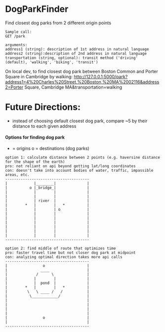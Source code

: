 # DogParkFinder
Find closest dog parks from 2 different origin points
```
Sample call: 
GET /park

arguments:
address1 (string): description of 1st address in natural language
address2 (string):description of 2nd address in natural language
transportation (string, optional): transit method ('driving' (default), 'walking', 'biking', 'transit')
```
On local dev, to find closest dog park between Boston Common and Porter Square in Cambridge by walking:
http://127.0.0.1:5000/park?address1=4%20Charles%20Street.%20Boston,%20MA%2002116&address2=Porter Square, Cambridge MA&transportation=walking

# Future Directions:
- instead of choosing default closest dog park, compare ~5 by their distance to each given address

#### Options for finding dog park
* = origins
o = destinations (dog parks)
```
option 1: calculate distance between 2 points (e.g. haversine distance for the shape of the earth)
pro: not reliant on api beyond getting lat/long coordinates
con: doesn't take into account bodies of water, traffic, impassible areas, etc.
--------------------------------------
|            |________|              |
|          o |_bridge_|              |
|            |        |              |
|            |        |              |
|            | river  |              |
|        *   |        |   *          |
|            |        | o            |
|            |        |              |
|            |        |              |
|            |        |              |
|            |        |              |
|            |        |              |
|            |        |              |
--------------------------------------

option 2: find middle of route that optimizes time 
pro: faster travel time but not closer dog park at midpoint
con: analyzing optimal direction takes more api calls
--------------------------------------
|                o                   |
|               ____                 |
|             /      \               |
|            |        |              |
|            |  pond  |              |
|        *   |        |   *          |
|         \   \ ____ /   /           |
|          \____________/            |
|                                    |
|                                    |
|                                    |
|                                    |
|                o                   |
|                                    |
--------------------------------------
```